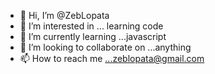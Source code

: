- 👋 Hi, I’m @ZebLopata
- 👀 I’m interested in ... learning code
- 🌱 I’m currently learning ...javascript
- 💞️ I’m looking to collaborate on ...anything
- 📫 How to reach me ...zeblopata@gmail.com

<!---
ZebLopata/ZebLopata is a ✨ special ✨ repository because its `README.md` (this file) appears on your GitHub profile.
You can click the Preview link to take a look at your changes.
--->
